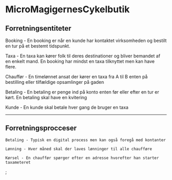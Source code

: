 # MicroMagigernesCykelbutik

## Forretningsentiteter

  Booking - En booking er når en kunde har kontaktet virksomheden og bestilt en tur på et bestemt tidspunkt.

  Taxa - En taxa kan kører folk til deres destinationer og bliver bemandet af en enkelt mand. En booking har mindst en taxa tilknyttet men kan have flere.

  Chauffør - En timelønnet ansat der kører en taxa fra A til B enten på bestilling eller tilfældige opsamlinger på gaden

  Betaling - En betaling er penge ind på konto enten før eller efter en tur er kørt. En betaling skal have en kvitering

  Kunde - En kunde skal betale hver gang de bruger en taxa

---

## Forretningsprocceser

    Betaling - Typisk en digital process men kan også foregå med kontanter

    Lønning - Hver måned skal der laves lønninger til alle chaufføre

    Kørsel - En chauffør spørger efter en adresse hvorefter han starter taxameteret

;
